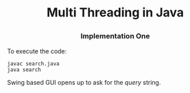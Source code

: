 #   <p align="center">  Multi Threading in Java </p>

###   <p align="center"> Implementation One </p>


To execute the code:
```
javac search.java
java search
```

Swing based GUI opens up to ask for the *query* string.